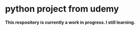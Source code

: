 # python project from udemy
**This respository is currently a work in progress. I still learning.**

